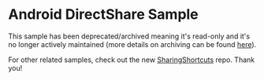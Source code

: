 
Android DirectShare Sample
==========================

This sample has been deprecated/archived meaning it's read-only and it's no longer actively maintained (more details on archiving can be found [here][1]).

For other related samples, check out the new [SharingShortcuts][2] repo. Thank you!

[1]: https://help.github.com/en/articles/about-archiving-repositories
[2]: https://github.com/android/storage-samples/tree/master/SharingShortcuts
